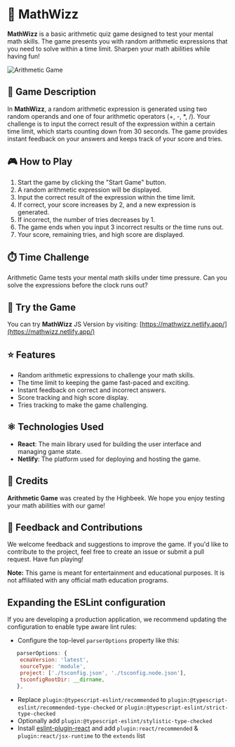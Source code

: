 # 🧩 MathWizz

**MathWizz** is a basic arithmetic quiz game designed to test your mental math skills. The game presents you with random arithmetic expressions that you need to solve within a time limit. Sharpen your math abilities while having fun!

![Arithmetic Game](arithmetic-game-screenshot.png)

## 🧮 Game Description

In **MathWizz**, a random arithmetic expression is generated using two random operands and one of four arithmetic operators (+, -, *, /). Your challenge is to input the correct result of the expression within a certain time limit, which starts counting down from 30 seconds. The game provides instant feedback on your answers and keeps track of your score and tries.

## 🎮 How to Play

1. Start the game by clicking the "Start Game" button.
2. A random arithmetic expression will be displayed.
3. Input the correct result of the expression within the time limit.
4. If correct, your score increases by 2, and a new expression is generated.
5. If incorrect, the number of tries decreases by 1.
6. The game ends when you input 3 incorrect results or the time runs out.
7. Your score, remaining tries, and high score are displayed.

## ⏱️ Time Challenge

Arithmetic Game tests your mental math skills under time pressure. Can you solve the expressions before the clock runs out?

## 🚀 Try the Game

You can try **MathWizz** JS Version by visiting: [https://mathwizz.netlify.app/](https://mathwizz.netlify.app/)

## ⭐ Features

- Random arithmetic expressions to challenge your math skills.
- The time limit to keeping the game fast-paced and exciting.
- Instant feedback on correct and incorrect answers.
- Score tracking and high score display.
- Tries tracking to make the game challenging.

## ⚛️ Technologies Used

- **React**: The main library used for building the user interface and managing game state.
- **Netlify**: The platform used for deploying and hosting the game.

## 🌟 Credits

**Arithmetic Game** was created by the Highbeek. We hope you enjoy testing your math abilities with our game!

## 📝 Feedback and Contributions

We welcome feedback and suggestions to improve the game. If you'd like to contribute to the project, feel free to create an issue or submit a pull request. Have fun playing!

**Note:** This game is meant for entertainment and educational purposes. It is not affiliated with any official math education programs.


## Expanding the ESLint configuration

If you are developing a production application, we recommend updating the configuration to enable type aware lint rules:

- Configure the top-level `parserOptions` property like this:

```js
   parserOptions: {
    ecmaVersion: 'latest',
    sourceType: 'module',
    project: ['./tsconfig.json', './tsconfig.node.json'],
    tsconfigRootDir: __dirname,
   },
```

- Replace `plugin:@typescript-eslint/recommended` to `plugin:@typescript-eslint/recommended-type-checked` or `plugin:@typescript-eslint/strict-type-checked`
- Optionally add `plugin:@typescript-eslint/stylistic-type-checked`
- Install [eslint-plugin-react](https://github.com/jsx-eslint/eslint-plugin-react) and add `plugin:react/recommended` & `plugin:react/jsx-runtime` to the `extends` list
